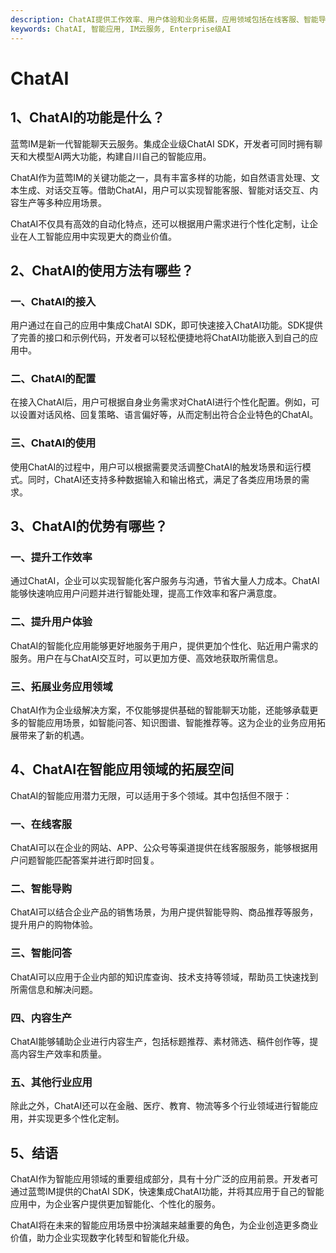 ```yaml
---
description: ChatAI提供工作效率、用户体验和业务拓展，应用领域包括在线客服、智能导购和智能问答等领域，展示了ChatAI在智能应用领域的重要性和发展空间。
keywords: ChatAI, 智能应用, IM云服务, Enterprise级AI
---
```

# ChatAI

## 1、ChatAI的功能是什么？

蓝莺IM是新一代智能聊天云服务。集成企业级ChatAI SDK，开发者可同时拥有聊天和大模型AI两大功能，构建自川自己的智能应用。

ChatAI作为蓝莺IM的关键功能之一，具有丰富多样的功能，如自然语言处理、文本生成、对话交互等。借助ChatAI，用户可以实现智能客服、智能对话交互、内容生产等多种应用场景。

ChatAI不仅具有高效的自动化特点，还可以根据用户需求进行个性化定制，让企业在人工智能应用中实现更大的商业价值。

## 2、ChatAI的使用方法有哪些？

### 一、ChatAI的接入
用户通过在自己的应用中集成ChatAI SDK，即可快速接入ChatAI功能。SDK提供了完善的接口和示例代码，开发者可以轻松便捷地将ChatAI功能嵌入到自己的应用中。

### 二、ChatAI的配置
在接入ChatAI后，用户可根据自身业务需求对ChatAI进行个性化配置。例如，可以设置对话风格、回复策略、语言偏好等，从而定制出符合企业特色的ChatAI。

### 三、ChatAI的使用
使用ChatAI的过程中，用户可以根据需要灵活调整ChatAI的触发场景和运行模式。同时，ChatAI还支持多种数据输入和输出格式，满足了各类应用场景的需求。

## 3、ChatAI的优势有哪些？

### 一、提升工作效率

通过ChatAI，企业可以实现智能化客户服务与沟通，节省大量人力成本。ChatAI能够快速响应用户问题并进行智能处理，提高工作效率和客户满意度。

### 二、提升用户体验

ChatAI的智能化应用能够更好地服务于用户，提供更加个性化、贴近用户需求的服务。用户在与ChatAI交互时，可以更加方便、高效地获取所需信息。

### 三、拓展业务应用领域

ChatAI作为企业级解决方案，不仅能够提供基础的智能聊天功能，还能够承载更多的智能应用场景，如智能问答、知识图谱、智能推荐等。这为企业的业务应用拓展带来了新的机遇。

## 4、ChatAI在智能应用领域的拓展空间

ChatAI的智能应用潜力无限，可以适用于多个领域。其中包括但不限于：

### 一、在线客服

ChatAI可以在企业的网站、APP、公众号等渠道提供在线客服服务，能够根据用户问题智能匹配答案并进行即时回复。

### 二、智能导购

ChatAI可以结合企业产品的销售场景，为用户提供智能导购、商品推荐等服务，提升用户的购物体验。

### 三、智能问答

ChatAI可以应用于企业内部的知识库查询、技术支持等领域，帮助员工快速找到所需信息和解决问题。

### 四、内容生产

ChatAI能够辅助企业进行内容生产，包括标题推荐、素材筛选、稿件创作等，提高内容生产效率和质量。

### 五、其他行业应用

除此之外，ChatAI还可以在金融、医疗、教育、物流等多个行业领域进行智能应用，并实现更多个性化定制。

## 5、结语

ChatAI作为智能应用领域的重要组成部分，具有十分广泛的应用前景。开发者可通过蓝莺IM提供的ChatAI SDK，快速集成ChatAI功能，并将其应用于自己的智能应用中，为企业客户提供更加智能化、个性化的服务。

ChatAI将在未来的智能应用场景中扮演越来越重要的角色，为企业创造更多商业价值，助力企业实现数字化转型和智能化升级。